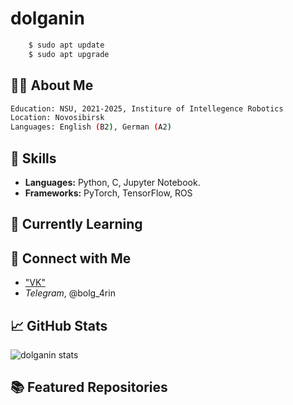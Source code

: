 # dolganin
```bash
    $ sudo apt update
    $ sudo apt upgrade
```

## 👨‍💻 About Me
```bash
Education: NSU, 2021-2025, Institure of Intellegence Robotics
Location: Novosibirsk
Languages: English (B2), German (A2)
```

## 🚀 Skills
- **Languages:** Python, C, Jupyter Notebook.
- **Frameworks:** PyTorch, TensorFlow, ROS


## 🌱 Currently Learning


## 🔗 Connect with Me
- ["VK"](https://vk.com/bolg_4rin)
- *Telegram*, @bolg_4rin
## 📈 GitHub Stats
![dolganin stats](https://github-readme-stats.vercel.app/api?username=yourusername&show_icons=true&hide_border=true)

## 📚 Featured Repositories
<!--
**dolganin/dolganin** is a ✨ _special_ ✨ repository because its `README.md` (this file) appears on your GitHub profile.

Here are some ideas to get you started:

- 🔭 I’m currently working on ...
- 🌱 I’m currently learning ...
- 👯 I’m looking to collaborate on ...
- 🤔 I’m looking for help with ...
- 💬 Ask me about ...
- 📫 How to reach me: ...
- 😄 Pronouns: ...
- ⚡ Fun fact: ...
-->
